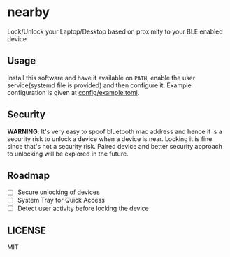 # nearby

Lock/Unlock your Laptop/Desktop based on proximity to your BLE enabled device

## Usage

Install this software and have it available on `PATH`, enable the user
service(systemd file is provided) and then configure it. Example configuration
is given at [config/example.toml](config/example.toml).

## Security

**WARNING**: It's very easy to spoof bluetooth mac address and hence it is a
security risk to unlock a device when a device is near. Locking it is fine since
that's not a security risk. Paired device and better security approach to
unlocking will be explored in the future.

## Roadmap

- [ ] Secure unlocking of devices
- [ ] System Tray for Quick Access
- [ ] Detect user activity before locking the device

## LICENSE

MIT
